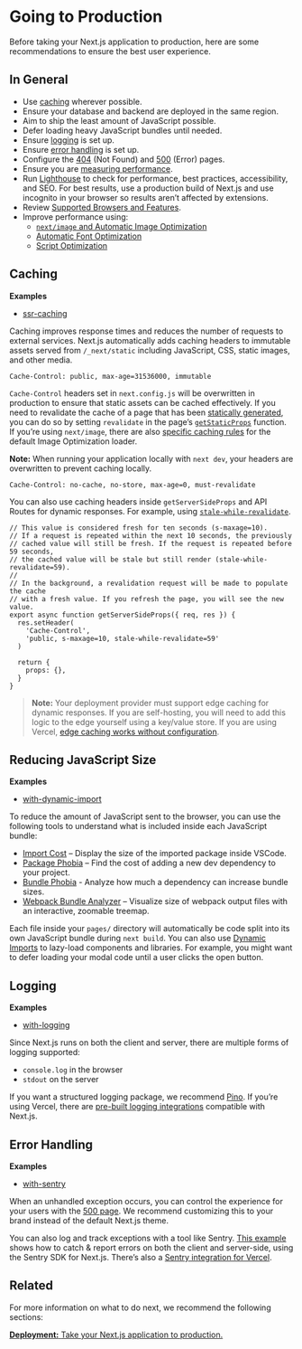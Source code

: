 Going to Production
===================

Before taking your Next.js application to production, here are some recommendations to ensure the best user experience.

In General
----------

-   Use [caching](#caching) wherever possible.
-   Ensure your database and backend are deployed in the same region.
-   Aim to ship the least amount of JavaScript possible.
-   Defer loading heavy JavaScript bundles until needed.
-   Ensure [logging](#logging) is set up.
-   Ensure [error handling](#error-handling) is set up.
-   Configure the [404](/docs/advanced-features/custom-error-page.md#404-page) (Not Found) and [500](/docs/advanced-features/custom-error-page.md#500-page) (Error) pages.
-   Ensure you are [measuring performance](/docs/advanced-features/measuring-performance.md).
-   Run [Lighthouse](https://developers.google.com/web/tools/lighthouse) to check for performance, best practices, accessibility, and SEO. For best results, use a production build of Next.js and use incognito in your browser so results aren’t affected by extensions.
-   Review [Supported Browsers and Features](/docs/basic-features/supported-browsers-features.md).
-   Improve performance using:
    -   [`next/image` and Automatic Image Optimization](/docs/basic-features/image-optimization.md)
    -   [Automatic Font Optimization](/docs/basic-features/font-optimization.md)
    -   [Script Optimization](/docs/basic-features/script.md)

Caching
-------

**Examples**

-   [ssr-caching](https://github.com/vercel/next.js/tree/canary/examples/ssr-caching)

Caching improves response times and reduces the number of requests to external services. Next.js automatically adds caching headers to immutable assets served from `/_next/static` including JavaScript, CSS, static images, and other media.

    Cache-Control: public, max-age=31536000, immutable

`Cache-Control` headers set in `next.config.js` will be overwritten in production to ensure that static assets can be cached effectively. If you need to revalidate the cache of a page that has been [statically generated](/docs/basic-features/pages.md#static-generation-recommended), you can do so by setting `revalidate` in the page’s [`getStaticProps`](/docs/basic-features/data-fetching.md#getstaticprops-static-generation) function. If you’re using `next/image`, there are also [specific caching rules](/docs/basic-features/image-optimization.md#caching) for the default Image Optimization loader.

**Note:** When running your application locally with `next dev`, your headers are overwritten to prevent caching locally.

    Cache-Control: no-cache, no-store, max-age=0, must-revalidate

You can also use caching headers inside `getServerSideProps` and API Routes for dynamic responses. For example, using [`stale-while-revalidate`](https://web.dev/stale-while-revalidate/).

    // This value is considered fresh for ten seconds (s-maxage=10).
    // If a request is repeated within the next 10 seconds, the previously
    // cached value will still be fresh. If the request is repeated before 59 seconds,
    // the cached value will be stale but still render (stale-while-revalidate=59).
    //
    // In the background, a revalidation request will be made to populate the cache
    // with a fresh value. If you refresh the page, you will see the new value.
    export async function getServerSideProps({ req, res }) {
      res.setHeader(
        'Cache-Control',
        'public, s-maxage=10, stale-while-revalidate=59'
      )

      return {
        props: {},
      }
    }

> **Note:** Your deployment provider must support edge caching for dynamic responses. If you are self-hosting, you will need to add this logic to the edge yourself using a key/value store. If you are using Vercel, [edge caching works without configuration](https://vercel.com/docs/edge-network/caching).

Reducing JavaScript Size
------------------------

**Examples**

-   [with-dynamic-import](https://github.com/vercel/next.js/tree/canary/examples/with-dynamic-import)

To reduce the amount of JavaScript sent to the browser, you can use the following tools to understand what is included inside each JavaScript bundle:

-   [Import Cost](https://marketplace.visualstudio.com/items?itemName=wix.vscode-import-cost) – Display the size of the imported package inside VSCode.
-   [Package Phobia](https://packagephobia.com/) – Find the cost of adding a new dev dependency to your project.
-   [Bundle Phobia](https://bundlephobia.com/) - Analyze how much a dependency can increase bundle sizes.
-   [Webpack Bundle Analyzer](https://github.com/vercel/next.js/tree/canary/packages/next-bundle-analyzer) – Visualize size of webpack output files with an interactive, zoomable treemap.

Each file inside your `pages/` directory will automatically be code split into its own JavaScript bundle during `next build`. You can also use [Dynamic Imports](/docs/advanced-features/dynamic-import.md) to lazy-load components and libraries. For example, you might want to defer loading your modal code until a user clicks the open button.

Logging
-------

**Examples**

-   [with-logging](https://github.com/Logflare/next-pino-logflare-logging-example)

Since Next.js runs on both the client and server, there are multiple forms of logging supported:

-   `console.log` in the browser
-   `stdout` on the server

If you want a structured logging package, we recommend [Pino](https://www.npmjs.com/package/pino). If you’re using Vercel, there are [pre-built logging integrations](https://vercel.com/integrations#logging) compatible with Next.js.

Error Handling
--------------

**Examples**

-   [with-sentry](https://github.com/vercel/next.js/tree/canary/examples/with-sentry)

When an unhandled exception occurs, you can control the experience for your users with the [500 page](/docs/advanced-features/custom-error-page.md#500-page). We recommend customizing this to your brand instead of the default Next.js theme.

You can also log and track exceptions with a tool like Sentry. [This example](https://github.com/vercel/next.js/tree/canary/examples/with-sentry) shows how to catch & report errors on both the client and server-side, using the Sentry SDK for Next.js. There’s also a [Sentry integration for Vercel](https://vercel.com/integrations/sentry).

Related
-------

For more information on what to do next, we recommend the following sections:

[**Deployment:** <span class="small">Take your Next.js application to production.</span>](/docs/deployment.md)
